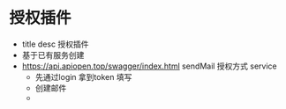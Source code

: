 # 授权插件

- title desc 授权插件
- 基于已有服务创建
- https://api.apiopen.top/swagger/index.html  sendMail
    授权方式 service 
    - 先通过login 拿到token 
    填写
    - 创建邮件
    - 